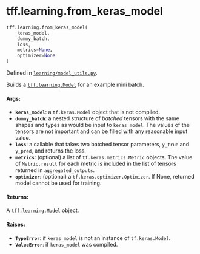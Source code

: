 <div itemscope itemtype="http://developers.google.com/ReferenceObject">
<meta itemprop="name" content="tff.learning.from_keras_model" />
<meta itemprop="path" content="Stable" />
</div>

# tff.learning.from_keras_model

```python
tff.learning.from_keras_model(
    keras_model,
    dummy_batch,
    loss,
    metrics=None,
    optimizer=None
)
```

Defined in
[`learning/model_utils.py`](http://github.com/tensorflow/federated/tree/master/tensorflow_federated/python/learning/model_utils.py).

Builds a
<a href="../../tff/learning/Model.md"><code>tff.learning.Model</code></a> for an
example mini batch.

#### Args:

*   <b>`keras_model`</b>: a `tf.keras.Model` object that is not compiled.
*   <b>`dummy_batch`</b>: a nested structure of *batched* tensors with the same
    shapes and types as would be input to `keras_model`. The values of the
    tensors are not important and can be filled with any reasonable input value.
*   <b>`loss`</b>: a callable that takes two batched tensor parameters, `y_true`
    and `y_pred`, and returns the loss.
*   <b>`metrics`</b>: (optional) a list of `tf.keras.metrics.Metric` objects.
    The value of `Metric.result` for each metric is included in the list of
    tensors returned in `aggregated_outputs`.
*   <b>`optimizer`</b>: (optional) a `tf.keras.optimizer.Optimizer`. If None,
    returned model cannot be used for training.

#### Returns:

A <a href="../../tff/learning/Model.md"><code>tff.learning.Model</code></a>
object.

#### Raises:

*   <b>`TypeError`</b>: if `keras_model` is not an instance of `tf.keras.Model`.
*   <b>`ValueError`</b>: if `keras_model` was compiled.
